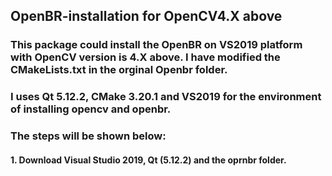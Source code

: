 ## OpenBR-installation for OpenCV4.X above
### This package could install the OpenBR on VS2019 platform with OpenCV version is 4.X above. I have modified the CMakeLists.txt in the orginal Openbr folder.
### I uses Qt 5.12.2, CMake 3.20.1 and VS2019 for the environment of installing opencv and openbr.
### The steps will be shown below:
#### 1. Download Visual Studio 2019, Qt (5.12.2) and the oprnbr folder.
